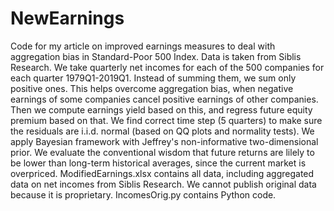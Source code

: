 # NewEarnings
Code for my article on improved earnings measures to deal with aggregation bias in Standard-Poor 500 Index. Data is taken from Siblis Research. We take quarterly net incomes for each of the 500 companies for each quarter 1979Q1-2019Q1. Instead of summing them, we sum only positive ones. This helps overcome aggregation bias, when negative earnings of some companies cancel positive earnings of other companies. Then we compute earnings yield based on this, and regress future equity premium based on that. We find correct time step (5 quarters) to make sure the residuals are i.i.d. normal (based on QQ plots and normality tests). We apply Bayesian framework with Jeffrey's non-informative two-dimensional prior. We evaluate the conventional wisdom that future returns are lilely to be lower than long-term historical averages, since the current market is overpriced. 
ModifiedEarnings.xlsx contains all data, including aggregated data on net incomes from Siblis Research. We cannot publish original data because it is proprietary. IncomesOrig.py contains Python code.
